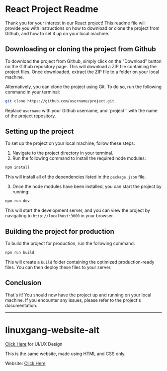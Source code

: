 # React Project Readme

Thank you for your interest in our React project! This readme file will provide you with instructions on how to download or clone the project from Github, and how to set it up on your local machine.

## Downloading or cloning the project from Github

To download the project from Github, simply click on the "Download" button on the Github repository page. This will download a ZIP file containing the project files. Once downloaded, extract the ZIP file to a folder on your local machine.

Alternatively, you can clone the project using Git. To do so, run the following command in your terminal:

```bash
git clone https://github.com/username/project.git
```

Replace `username` with your Github username, and `project`` with the name of the project repository.

## Setting up the project
To set up the project on your local machine, follow these steps:

1. Navigate to the project directory in your terminal.
2. Run the following command to install the required node modules:

```bash
npm install
```
This will install all of the dependencies listed in the `package.json` file.

3. Once the node modules have been installed, you can start the project by running:

```bash
npm run dev
```

This will start the development server, and you can view the project by navigating to `http://localhost:3000` in your browser.

## Building the project for production

To build the project for production, run the following command:

```bash
npm run build
```

This will create a `build` folder containing the optimized production-ready files. You can then deploy these files to your server.

## Conclusion

That's it! You should now have the project up and running on your local machine. If you encounter any issues, please refer to the project's documentation.

----------------------------------------------------------------------------------------------------------------------------------------------------------------------------------------------
# linuxgang-website-alt

[Click Here](https://www.figma.com/file/d4qWh2HLUx1tM2skIbHxXz/linuxgang-website?node-id=0%3A1&t=4B655j9jiOi8BWo7-1) for UI/UX Design

This is the same website, made using HTML and CSS only.

Website: [Click Here](https://linux-gang.github.io/linuxgang-website/)
